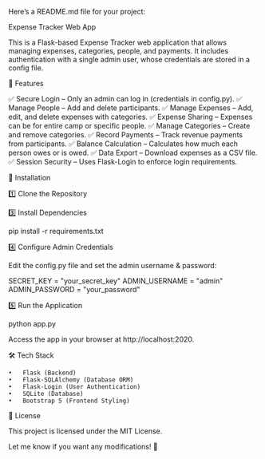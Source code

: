 Here’s a README.md file for your project:

Expense Tracker Web App

This is a Flask-based Expense Tracker web application that allows managing expenses, categories, people, and payments. It includes authentication with a single admin user, whose credentials are stored in a config file.

🚀 Features

✅ Secure Login – Only an admin can log in (credentials in config.py).
✅ Manage People – Add and delete participants.
✅ Manage Expenses – Add, edit, and delete expenses with categories.
✅ Expense Sharing – Expenses can be for entire camp or specific people.
✅ Manage Categories – Create and remove categories.
✅ Record Payments – Track revenue payments from participants.
✅ Balance Calculation – Calculates how much each person owes or is owed.
✅ Data Export – Download expenses as a CSV file.
✅ Session Security – Uses Flask-Login to enforce login requirements.

📌 Installation

1️⃣ Clone the Repository

3️⃣ Install Dependencies

pip install -r requirements.txt

4️⃣ Configure Admin Credentials

Edit the config.py file and set the admin username & password:

SECRET_KEY = "your_secret_key"
ADMIN_USERNAME = "admin"
ADMIN_PASSWORD = "your_password"

5️⃣ Run the Application

python app.py

Access the app in your browser at http://localhost:2020.

🛠 Tech Stack

	•	Flask (Backend)
	•	Flask-SQLAlchemy (Database ORM)
	•	Flask-Login (User Authentication)
	•	SQLite (Database)
	•	Bootstrap 5 (Frontend Styling)

📄 License

This project is licensed under the MIT License.

Let me know if you want any modifications! 🚀
